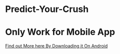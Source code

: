 # Predict-Your-Crush

# Only Work for Mobile App

<a href="https://play.google.com/store/apps/details?id=com.darayuth.loveApp">Find out More here By Downloading it On Android</a>
